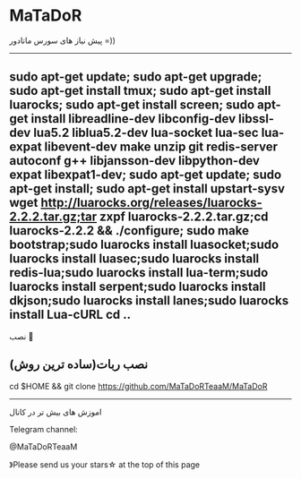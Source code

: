 # MaTaDoR
پیش نیاز های سورس ماتادور =))

------------------------------
sudo apt-get update; sudo apt-get upgrade; sudo apt-get install tmux; sudo apt-get install luarocks; sudo apt-get install screen; sudo apt-get install libreadline-dev libconfig-dev libssl-dev lua5.2 liblua5.2-dev lua-socket lua-sec lua-expat libevent-dev make unzip git redis-server autoconf g++ libjansson-dev libpython-dev expat libexpat1-dev; sudo apt-get update; sudo apt-get install; sudo apt-get install upstart-sysv wget http://luarocks.org/releases/luarocks-2.2.2.tar.gz;tar zxpf luarocks-2.2.2.tar.gz;cd luarocks-2.2.2 && ./configure; sudo make bootstrap;sudo luarocks install luasocket;sudo luarocks install luasec;sudo luarocks install redis-lua;sudo luarocks install lua-term;sudo luarocks install serpent;sudo luarocks install dkjson;sudo luarocks install lanes;sudo luarocks install Lua-cURL cd .. 
--------------------------
نصب 🚀

نصب ربات(ساده ترین روش) 
---------------------------
cd $HOME && git clone https://github.com/MaTaDoRTeaaM/MaTaDoR 

----------------------------
اموزش های بیش تر در کانال

Telegram channel:

@MaTaDoRTeaaM

》Please send us your stars☆ at the top of this page
